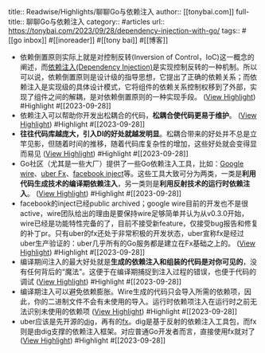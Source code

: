 title:: Readwise/Highlights/聊聊Go与依赖注入
author:: [[tonybai.com]]
full-title:: 聊聊Go与依赖注入
category:: #articles
url:: https://tonybai.com/2023/09/28/dependency-injection-with-go/
tags:: #[[go inbox]] #[[inoreader]] #[[tony bai]] #[[博客]]
- 依赖倒置原则实际上就是对控制反转(Inversion of Control，IoC)这一概念的阐述，而[依赖注入(Dependency Injection)](http://en.wikipedia.org/wiki/Dependency_injection)是实现控制反转的一种机制。所以可以说，依赖倒置原则是设计级的指导思想，它提出了正确的依赖关系；而依赖注入是实现级的具体设计模式，它将组件的依赖关系控制权移到了外部，实现了组件之间的解耦，是对依赖倒置原则的一种实现手段。 ([View Highlight](https://read.readwise.io/read/01hbcqbne3ev09crkrye2sn7q0)) #Highlight #[[2023-09-28]]
- 依赖注入可以帮助你开发出松耦合的代码，**松耦合使代码更易于维护**。 ([View Highlight](https://read.readwise.io/read/01hbcqbrkjw6e95yh7gfmf762f)) #Highlight #[[2023-09-28]]
- **往往代码库越庞大，引入DI的好处就越发明显**。松耦合带来的好处并不总是立竿见影，但随着时间的推移，随着代码库复杂性的增加，这些好处就会变得显而易见 ([View Highlight](https://read.readwise.io/read/01hbcqcrgxjpvqzsanhkvmwkcx)) #Highlight #[[2023-09-28]]
- Go社区（尤其是一些大厂）提供了一些Go依赖注入工具，比如：[Google wire](https://github.com/google/wire)、[uber Fx](https://github.com/uber-go/fx)、[facebook inject](https://github.com/facebookarchive/inject)等。这些工具大致可分为两类，一类是**利用代码生成技术的编译期依赖注入**，另一类则是**利用反射技术的运行时依赖注入**。 ([View Highlight](https://read.readwise.io/read/01hbcqde462205xtczergy49c7)) #Highlight #[[2023-09-28]]
- facebook的inject已经public archived；google wire目前的开发也不是很active，wire团队给出的理由是要保持wire足够简单并认为从v0.3.0开始，wire已经是功能特性完备的了，目前不接受新feature，仅接受bug报告和修复的补丁pr。只有uber的fx还处于非常积极的开发状态，uber宣称fx是经过uber生产验证的：uber几乎所有的Go服务都是建立在Fx基础之上的。 ([View Highlight](https://read.readwise.io/read/01hbcqdx8p72yqjxya2pyykpnv)) #Highlight #[[2023-09-28]]
- 编译期间注入的最大好处就是**生成的依赖注入和组装的代码是对你可见的**，没有任何背后的“魔法”。这便于在编译期捕捉到注入过程的错误，也便于代码的调试 ([View Highlight](https://read.readwise.io/read/01hbcqeq8kt4wr3szxet2gzy1b)) #Highlight #[[2023-09-28]]
- 编译期注入可以避免依赖膨胀。Wire生成的代码只会导入所需的依赖项，因此，你的二进制文件不会有未使用的导入。运行时依赖项注入在运行时之前无法识别未使用的依赖项 ([View Highlight](https://read.readwise.io/read/01hbcqew2q3jxp031cj2xaf4eh)) #Highlight #[[2023-09-28]]
- uber应该是先开源的[dig](https://github.com/uber-go/dig)，再有的[fx](https://github.com/uber-go/fx)。dig是基于反射的依赖注入工具包，而fx则是由dig支撑的依赖注入框架。对应普通Go开发者而言，直接使用fx就对了 ([View Highlight](https://read.readwise.io/read/01hbcqfz6b4hvht1wjzw9gqjbd)) #Highlight #[[2023-09-28]]